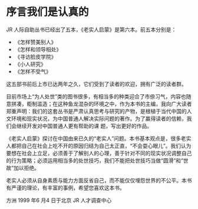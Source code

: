 # 序言我们是认真的

JR 人际自助丛书已经出了五本，《老实人启蒙》是第六本。前五本分别是：

* 《怎样赞美别人》
* 《怎样和领导相处》
* 《寻访脸皮学院》
* 《小人研究》
* 《怎样不受气》

这五部书前后上市已达两年之久，它们受到了读者的欢迎，拥有广泛的读者群。

目前市场上“为人处世”类的图书很多，有相当多的种类迎合了市倷习气，内容也随意拼凑，粔制滥造；在这种鱼龙混杂的环境之中，作为本书的主编，我向广大读者郑重声明：我们的这套丛书是严肃认真思考与研究的产物，是根植于当代中国的人文环境和现实状况，为中国普通人解决实际问题的著作。为了赢得读者的信赖，我们会继续开发对中国普通人更有帮助的课 题，写出更好的作品。

《老实人启蒙》探讨在中国由来已久的“老实人”问题。本书基本观点是，很多老实人都把自己在社会上吃不开的原因归结为自己太正直，“不会耍心眼儿”。我们认为要想在社会上立足，必须善于了解别人的心理，善于针对不同的现实状况调整自己的行为策略；必须运用相当多的处世技巧，我们不能把处世技巧当做“圆滑”和“世故“加以拒绝。

老实人必须从自身素质与能力方面反省自己，而不能仅仅埋怨世界的不公平。本书有严谨的理论，有丰富的事例，希望您喜欢这本书。

方洲 1999 年6 月4 日于北京 JR 人才调查中心
